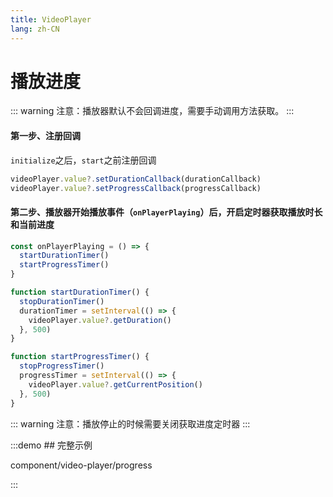 ```yaml
---
title: VideoPlayer
lang: zh-CN
---
```


# 播放进度

::: warning 注意：播放器默认不会回调进度，需要手动调用方法获取。
:::

#### 第一步、注册回调

`initialize`之后，`start`之前注册回调

```ts
videoPlayer.value?.setDurationCallback(durationCallback)
videoPlayer.value?.setProgressCallback(progressCallback)
```

#### 第二步、播放器开始播放事件（`onPlayerPlaying`）后，开启定时器获取播放时长和当前进度

```ts
const onPlayerPlaying = () => {
  startDurationTimer()
  startProgressTimer()
}

function startDurationTimer() {
  stopDurationTimer()
  durationTimer = setInterval(() => {
    videoPlayer.value?.getDuration()
  }, 500)
}

function startProgressTimer() {
  stopProgressTimer()
  progressTimer = setInterval(() => {
    videoPlayer.value?.getCurrentPosition()
  }, 500)
}

```

::: warning 注意：播放停止的时候需要关闭获取进度定时器
:::

:::demo ## 完整示例

component/video-player/progress

:::
